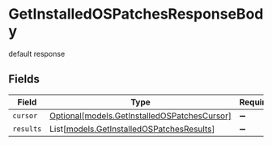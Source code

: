 # GetInstalledOSPatchesResponseBody

default response


## Fields

| Field                                                                                    | Type                                                                                     | Required                                                                                 | Description                                                                              |
| ---------------------------------------------------------------------------------------- | ---------------------------------------------------------------------------------------- | ---------------------------------------------------------------------------------------- | ---------------------------------------------------------------------------------------- |
| `cursor`                                                                                 | [Optional[models.GetInstalledOSPatchesCursor]](../models/getinstalledospatchescursor.md) | :heavy_minus_sign:                                                                       | N/A                                                                                      |
| `results`                                                                                | List[[models.GetInstalledOSPatchesResults](../models/getinstalledospatchesresults.md)]   | :heavy_minus_sign:                                                                       | N/A                                                                                      |
